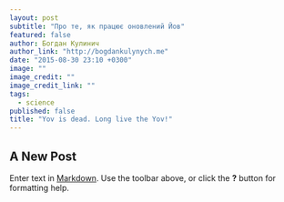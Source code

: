 ```yaml
---
layout: post
subtitle: "Про те, як працює оновлений Йов"
featured: false
author: Богдан Кулинич
author_link: "http://bogdankulynych.me"
date: "2015-08-30 23:10 +0300"
image: ""
image_credit: ""
image_credit_link: ""
tags: 
  - science
published: false
title: "Yov is dead. Long live the Yov!"
---
```


## A New Post

Enter text in [Markdown](http://daringfireball.net/projects/markdown/). Use the toolbar above, or click the **?** button for formatting help.

